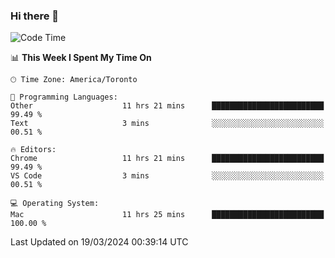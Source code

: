 ### Hi there 👋


<!--START_SECTION:waka-->
![Code Time](http://img.shields.io/badge/Code%20Time-1%2C769%20hrs%2038%20mins-blue)

📊 **This Week I Spent My Time On** 

```text
🕑︎ Time Zone: America/Toronto

💬 Programming Languages: 
Other                    11 hrs 21 mins      █████████████████████████   99.49 % 
Text                     3 mins              ░░░░░░░░░░░░░░░░░░░░░░░░░   00.51 % 

🔥 Editors: 
Chrome                   11 hrs 21 mins      █████████████████████████   99.49 % 
VS Code                  3 mins              ░░░░░░░░░░░░░░░░░░░░░░░░░   00.51 % 

💻 Operating System: 
Mac                      11 hrs 25 mins      █████████████████████████   100.00 % 
```


 Last Updated on 19/03/2024 00:39:14 UTC
<!--END_SECTION:waka-->

<!--
**SillyPasty/SillyPasty** is a ✨ _special_ ✨ repository because its `README.md` (this file) appears on your GitHub profile.

Here are some ideas to get you started:

- 🔭 I’m currently working on ...
- 🌱 I’m currently learning ...
- 👯 I’m looking to collaborate on ...
- 🤔 I’m looking for help with ...
- 💬 Ask me about ...
- 📫 How to reach me: ...
- 😄 Pronouns: ...
- ⚡ Fun fact: ...
-->


